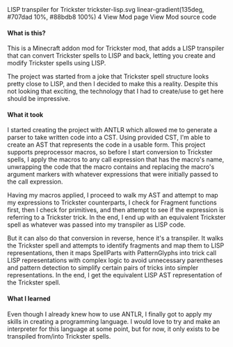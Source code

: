 <title>Trickster LISP</title>
<desc>LISP transpiler for Trickster</desc>
<icon>trickster-lisp.svg</icon>
<background>linear-gradient(135deg, #707dad 10%, #88bdb8 100%)</background>
<order>4</order>
<side href="https://modrinth.com/mod/trickster-lisp">View Mod page</side>
<side href="https://github.com/TheJebForge/trickster-lisp">View Mod source code</side>
<slide youtube="Tma-8ivRoxg" title="Showcase"/>

#### What is this?

This is a Minecraft addon mod for Trickster mod, that adds a LISP transpiler that can convert Trickster
spells to LISP and back, letting you create and modify Trickster spells using LISP.

The project was started from a joke that Trickster spell structure looks pretty close to LISP,
and then I decided to make this a reality. Despite this not looking that exciting, the technology
that I had to create/use to get here should be impressive.

#### What it took

I started creating the project with 
<Tooltip
    link="https://www.antlr.org/"
    value="ANother Tool for Language Recognition">ANTLR</Tooltip> 
which allowed me to generate a parser to take written code into a 
<Tooltip value="Context Syntax Tree">CST</Tooltip>.
Using provided CST, I'm able to create an 
<Tooltip
    link="https://en.wikipedia.org/wiki/Abstract_syntax_tree"
    value="Abstract Syntax Tree">AST</Tooltip> 
that represents the code in a usable form. This project supports preprocessor macros, so before
I start conversion to Trickster spells, I apply the macros to any call expression that has the macro's
name, unwrapping the code that the macro contains and replacing the macro's argument markers with whatever
expressions that were initially passed to the call expression.

Having my macros applied, I proceed to walk my AST and attempt to map my expressions to Trickster
counterparts, I check for Fragment functions first, then I check for primitives, and then attempt
to see if the expression is referring to a Trickster trick. In the end, I end up with an equivalent
Trickster spell as whatever was passed into my transpiler as LISP code.

But it can also do that conversion in reverse, hence it's a transpiler. It walks the Trickster
spell and attempts to identify fragments and map them to LISP representations, then it maps SpellParts
with PatternGlyphs into trick call LISP representations with complex logic to avoid unnecessary
parentheses and pattern detection to simplify certain pairs of tricks into simpler representations.
In the end, I get the equivalent LISP AST representation of the Trickster spell.

#### What I learned

Even though I already knew how to use ANTLR, I finally got to apply my skills in creating a programming
language. I would love to try and make an interpreter for this language at some point, but for now,
it only exists to be transpiled from/into Trickster spells.
